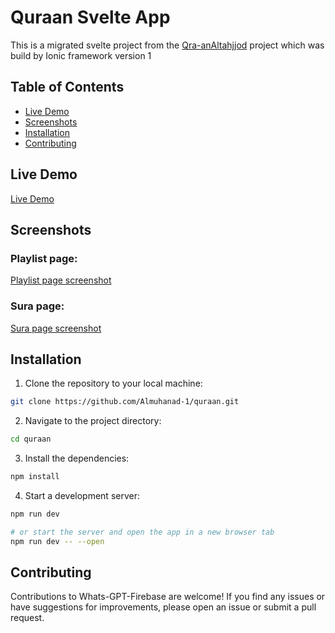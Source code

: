 # Quraan Svelte App

This is a migrated svelte project from the [Qra-anAltahjjod](https://github.com/Muslim-Developers/Qra-anAltahjjod) project which was build by Ionic framework version 1

## Table of Contents

- [Live Demo](#live-demo)
- [Screenshots](#screenshots)
- [Installation](#installation)
- [Contributing](#contributing)

## Live Demo

[Live Demo](quraan-phi.vercel.app/playlist)

## Screenshots

### Playlist page:

[Playlist page screenshot](/playlist.png)

### Sura page:

[Sura page screenshot](/sura.png)

## Installation

1. Clone the repository to your local machine:

```bash
git clone https://github.com/Almuhanad-1/quraan.git
```

2. Navigate to the project directory:

```bash
cd quraan
```

3. Install the dependencies:

```bash
npm install
```

4. Start a development server:

```bash
npm run dev

# or start the server and open the app in a new browser tab
npm run dev -- --open
```

## Contributing

Contributions to Whats-GPT-Firebase are welcome! If you find any issues or have suggestions for improvements, please open an issue or submit a pull request.
